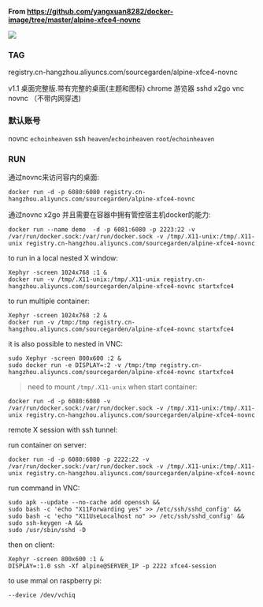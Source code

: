 **From https://github.com/yangxuan8282/docker-image/tree/master/alpine-xfce4-novnc**

![](https://github.com/yangxuan8282/docker-image/raw/master/alpine-xfce4-novnc/chrome_2018-09-23_07-55-15.png)

### TAG

registry.cn-hangzhou.aliyuncs.com/sourcegarden/alpine-xfce4-novnc

v1.1   桌面完整版.带有完整的桌面(主题和图标)  chrome 游览器  sshd   x2go   vnc  novnc   （不带内网穿透)

### 默认账号
novnc  `echoinheaven`
ssh    `heaven`/`echoinheaven`  `root`/`echoinheaven`

### RUN

通过novnc来访问容内的桌面:

```
docker run -d -p 6080:6080 registry.cn-hangzhou.aliyuncs.com/sourcegarden/alpine-xfce4-novnc
```

通过novnc  x2go 并且需要在容器中拥有管控宿主机docker的能力:
```
docker run --name demo  -d -p 6081:6080 -p 2223:22 -v /var/run/docker.sock:/var/run/docker.sock -v /tmp/.X11-unix:/tmp/.X11-unix registry.cn-hangzhou.aliyuncs.com/sourcegarden/alpine-xfce4-novnc
```

to run in a local nested X window:

```
Xephyr -screen 1024x768 :1 &
docker run -v /tmp/.X11-unix:/tmp/.X11-unix registry.cn-hangzhou.aliyuncs.com/sourcegarden/alpine-xfce4-novnc startxfce4
```

to run multiple container:

```
Xephyr -screen 1024x768 :2 &
docker run -v /tmp:/tmp registry.cn-hangzhou.aliyuncs.com/sourcegarden/alpine-xfce4-novnc startxfce4
```

it is also possible to nested in VNC:

```
sudo Xephyr -screen 800x600 :2 &
sudo docker run -e DISPLAY=:2 -v /tmp:/tmp registry.cn-hangzhou.aliyuncs.com/sourcegarden/alpine-xfce4-novnc startxfce4
```

> need to mount `/tmp/.X11-unix` when start container:

```
docker run -d -p 6080:6080 -v /var/run/docker.sock:/var/run/docker.sock -v /tmp/.X11-unix:/tmp/.X11-unix registry.cn-hangzhou.aliyuncs.com/sourcegarden/alpine-xfce4-novnc
```

remote X session with ssh tunnel:

run container on server:

```
docker run -d -p 6080:6080 -p 2222:22 -v /var/run/docker.sock:/var/run/docker.sock -v /tmp/.X11-unix:/tmp/.X11-unix registry.cn-hangzhou.aliyuncs.com/sourcegarden/alpine-xfce4-novnc
```

run command in VNC:

```
sudo apk --update --no-cache add openssh &&
sudo bash -c 'echo "X11Forwarding yes" >> /etc/ssh/sshd_config' &&
sudo bash -c 'echo "X11UseLocalhost no" >> /etc/ssh/sshd_config' &&
sudo ssh-keygen -A &&
sudo /usr/sbin/sshd -D
```

then on client:

```
Xephyr -screen 800x600 :1 &
DISPLAY=:1.0 ssh -Xf alpine@SERVER_IP -p 2222 xfce4-session
```

to use mmal on raspberry pi:

```
--device /dev/vchiq
```